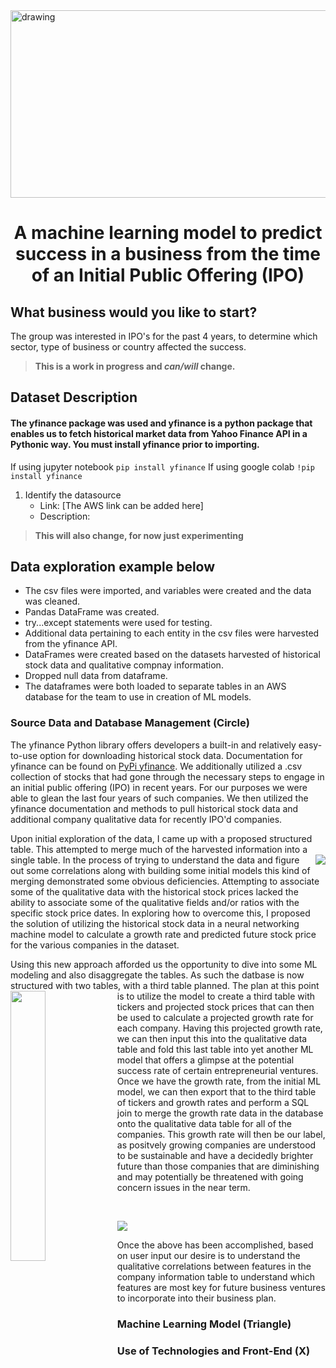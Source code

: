 <img src="https://github.com/pcar22/python_ml_practice/blob/python-3.22/Launch_IT_7.png" alt="drawing" width=1100 height=300/>

<h1 align="center">A machine learning model to predict success in a business from the time of an Initial Public Offering (IPO)</h1>
<!---A machine learning model to predict success in a business from the time of an Initial Public Offering (IPO)-->

## What business would you like to start?
The group was interested in IPO's for the past 4 years, to determine which sector, type of business or country affected the success.
>**This is a work in progress and _can/will_ change.**

## Dataset Description
#### The yfinance package was used and yfinance is a python package that enables us to fetch historical market data from Yahoo Finance API in a Pythonic way. You must install yfinance prior to importing.
If using jupyter notebook
```pip install yfinance```
If using google colab
```!pip install yfinance``` 

1. Identify the datasource
    - Link: [The AWS link can be added here]
    - Description:


>**This will also change, for now just experimenting**



## Data exploration example below
  - The csv files were imported, and variables were created and the data was cleaned.
  - Pandas DataFrame was created.
  - try...except statements were used for testing.
  - Additional data pertaining to each entity in the csv files were harvested from the yfinance API.
  - DataFrames were created based on the datasets harvested of historical stock data and qualitative compnay information.
  - Dropped null data from dataframe.
  - The dataframes were both loaded to separate tables in an AWS database for the team to use in creation of ML models.


### Source Data and Database Management (Circle)
<p>The yfinance Python library offers developers a built-in and relatively easy-to-use option for downloading historical stock data. Documentation for yfinance can be found on <a href="https://pypi.org/project/yfinance/">PyPi yfinance</a>. We additionally utilized a .csv collection of stocks that had gone through the necessary steps to engage in an initial public offering (IPO) in recent years. For our purposes we were able to glean the last four years of such companies. We then utilized the yfinance documentation and methods to pull historical stock data and additional company qualitative data for recently IPO'd companies.</p>
<p>Upon initial exploration of the data, I came up with a proposed structured table. This attempted to merge much of the harvested information into a single table. <img src="https://github.com/scottwesley31/Final_Project/blob/main/images/database_initial_schema.png" align="right"> In the process of trying to understand the data and figure out some correlations along with building some initial models this kind of merging demonstrated some obvious deficiencies. Attempting to associate some of the qualitative data with the historical stock prices lacked the ability to associate some of the qualitative fields and/or ratios with the specific stock price dates. In exploring how to overcome this, I proposed the solution of utilizing the historical stock data in a neural networking machine model to calculate a growth rate and predicted future stock price for the various companies in the dataset.</p>
<p>Using this new approach afforded us the opportunity to dive into some ML modeling and also disaggregate the tables. As such the datbase is now structured with two tables, with a third table planned. <img src="https://github.com/scottwesley31/Final_Project/blob/main/images/schema_segment2.png" align="left" width=33.3%> The plan at this point is to utilize the model to create a third table with tickers and projected stock prices that can then be used to calculate a projected growth rate for each company. Having this projected growth rate, we can then input this into the qualitative data table and fold this last table into yet another ML model that offers a glimpse at the potential success rate of certain entrepreneurial ventures. Once we have the growth rate, from the initial ML model, we can then export that to the third table of tickers and growth rates and perform a SQL join to merge the growth rate data in the database onto the qualitative data table for all of the companies. This growth rate will then be our label, as positvely growing companies are understood to be sustainable and have a decidedly brighter future than those companies that are diminishing and may potentially be threatened with going concern issues in the near term.</p><br><p><img src="https://github.com/scottwesley31/Final_Project/blob/main/images/ERD_segment2.png"></p>
<p>Once the above has been accomplished, based on user input our desire is to understand the qualitative correlations between features in the company information table to understand which features are most key for future business ventures to incorporate into their business plan.</p>

### Machine Learning Model (Triangle)


### Use of Technologies and Front-End (X)
